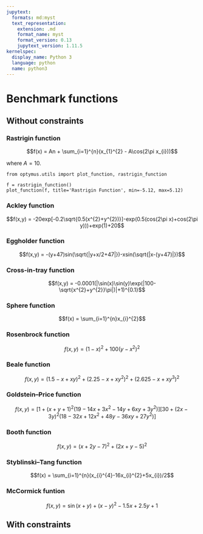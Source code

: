 ```yaml
---
jupytext:
  formats: md:myst
  text_representation:
    extension: .md
    format_name: myst
    format_version: 0.13
    jupytext_version: 1.11.5
kernelspec:
  display_name: Python 3
  language: python
  name: python3
---
```


# Benchmark functions

## Without constraints

### Rastrigin function

$$f(x) = An + \sum_{i=1}^{n}(x_{1}^{2} - A\cos(2\pi x_{i}))$$

where $A=10$.

```{code-cell}
from optymus.utils import plot_function, rastrigin_function

f = rastrigin_function()
plot_function(f, title='Rastrigin Function', min=-5.12, max=5.12)
``` 

### Ackley function

$$f(x,y) = -20exp[-0.2\sqrt{0.5(x^{2}+y^{2})}]-exp(0.5(cos(2\pi x)+cos(2\pi y)))+exp(1)+20$$


### Eggholder function

$$f(x,y) = -(y+47)sin(\sqrt{|y+x/2+47|})-xsin(\sqrt{|x-(y+47)|})$$


### Cross-in-tray function


$$f(x,y) = -0.0001(|\sin(x)\sin(y)\exp(|100-\sqrt{x^{2}+y^{2}}\pi|)|+1)^{0.1}$$

### Sphere function

$$f(x) = \sum_{i=1}^{n}x_{i}^{2}$$

### Rosenbrock function

$$f(x,y) = (1-x)^{2}+100(y-x^{2})^{2}$$

### Beale function

$$f(x,y) = (1.5-x+xy)^{2}+(2.25-x+xy^{2})^{2}+(2.625-x+xy^{3})^{2}$$


### Goldstein–Price function

$$ f(x,y) = [1+(x+y+1)^{2}(19-14x+3x^{2}-14y+6xy+3y^{2})][30+(2x-3y)^{2}(18-32x+12x^{2}+48y-36xy+27y^{2})]$$

### Booth function

$$f(x,y) = (x+2y-7)^{2}+(2x+y-5)^{2}$$

### Styblinski–Tang function

$$f(x) = \sum_{i=1}^{n}(x_{i}^{4}-16x_{i}^{2}+5x_{i})/2$$


### McCormick funtion

$$f(x,y) = \sin(x+y)+(x-y)^{2}-1.5x+2.5y+1$$

## With constraints
